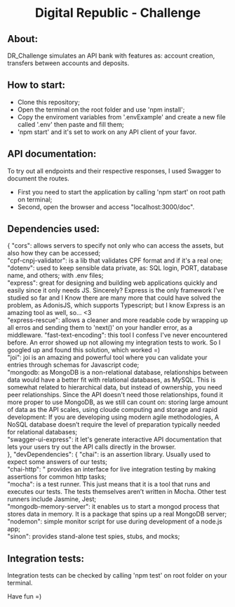 <h1 align="center">Digital Republic - Challenge</h1>

## About:
DR_Challenge simulates an API bank with features as: account creation, transfers between accounts and deposits.<br/>

## How to start:
- Clone this repository;
- Open the terminal on the root folder and use 'npm install';
- Copy the enviroment variables from '.envExample' and create a new file called '.env' then paste and fill them;
- 'npm start' and it's set to work on any API client of your favor.

## API documentation:
To try out all endpoints and their respective responses, I used Swagger to document  the  routes. <br/>
- First you need to start the application by calling 'npm start' on  root path on terminal;
- Second, open the browser and access "localhost:3000/doc".

## Dependencies used:
  {
    "cors": allows servers to specify not only who can access the assets, but also how they can be accessed; <br/>
    "cpf-cnpj-validator": is a lib that validates CPF format and if it's a real one; <br/> 
    "dotenv": used to keep sensible data private, as: SQL login, PORT, database name, and others; with .env files; <br/>
    "express": great for designing and building web applications quickly and easily since it only needs JS. Sincerely? Express is the only framework I've studied so far and I Know there are many more that could have solved the problem, as AdonisJS, which supports Typescript; but I know Express is an amazing tool as well, so... <3 <br/>
    "express-rescue": allows a cleaner and more readable code by wrapping up all erros and sending them to 'next()' on your handler error, as a middleware.
    "fast-text-encoding": this tool I confess I've never encountered before. An error showed up not allowing my integration tests to work. So I googled up and found this solution, which worked =) <br/>
    "joi": joi is an amazing and powerful tool where you can validate your entries through schemas for Javascript code; <br/>
    "mongodb: as MongoDB is a non-relational database, relationships between data would have a better fit with relational databases, as MySQL. This is somewhat related to hierarchical data, but instead of ownership, you need peer relationships. Since the API doesn't need those relationships, found it more proper to use MongoDB, as we still can count on: storing large amount of data as the API scales, using cloude computing and storage and rapid development: If you are developing using modern agile methodologies, A NoSQL database doesn’t require the level of preparation typically needed for relational databases; <br/>
    "swagger-ui-express": it let's generate interactive API documentation that lets your users try out the API calls directly in the browser.  <br/>
  },
  "devDependencies": {
    "chai": is an assertion library. Usually used to expect some answers of our tests; <br/>
    "chai-http": " provides an interface for live integration testing by making assertions for common http tasks; <br/>
    "mocha": is a test runner. This just means that it is a tool that runs and executes our tests. The tests themselves aren’t written in Mocha. Other test runners include Jasmine, Jest; <br/>
    "mongodb-memory-server": it enables us to start a mongod process that stores data in memory. It is a package that spins up a real MongoDB server; <br/>
    "nodemon": simple monitor script for use during development of a node.js app; <br/> 
    "sinon": provides stand-alone test spies, stubs, and mocks; <br/>

## Integration tests:
Integration tests can be checked by calling 'npm test' on root folder on your terminal.

Have fun =)
